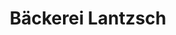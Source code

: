 ---
title: "Bäckerei Lantzsch"
url: /dessau-rosslau/baeckerei-lantzsch-alte-leipziger-strasse/
shop: Bäckerei
---